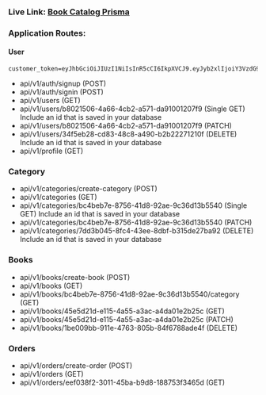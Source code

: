 ### Live Link: [Book Catalog Prisma](https://book-catalog-prisma.vercel.app)

### Application Routes:

#### User

```
customer_token=eyJhbGciOiJIUzI1NiIsInR5cCI6IkpXVCJ9.eyJyb2xlIjoiY3VzdG9tZXIiLCJ1c2VySWQiOiJiODAyMTUwNi00YTY2LTRjYjItYTU3MS1kYTkxMDAxMjA3ZjkifQ.HijylmDoZzu54WTTwzcMIj7YJ6qkDxEy4tSHrjAIBus
```

- api/v1/auth/signup (POST)
- api/v1/auth/signin (POST)
- api/v1/users (GET)
- api/v1/users/b8021506-4a66-4cb2-a571-da91001207f9 (Single GET) Include an id that is saved in your database
- api/v1/users/b8021506-4a66-4cb2-a571-da91001207f9 (PATCH)
- api/v1/users/34f5eb28-cd83-48c8-a490-b2b22271210f (DELETE) Include an id that is saved in your database
- api/v1/profile (GET)

### Category

- api/v1/categories/create-category (POST)
- api/v1/categories (GET)
- api/v1/categories/bc4beb7e-8756-41d8-92ae-9c36d13b5540 (Single GET) Include an id that is saved in your database
- api/v1/categories/bc4beb7e-8756-41d8-92ae-9c36d13b5540 (PATCH)
- api/v1/categories/7dd3b045-8fc4-43ee-8dbf-b315de27ba92 (DELETE) Include an id that is saved in your database

### Books

- api/v1/books/create-book (POST)
- api/v1/books (GET)
- api/v1/books/bc4beb7e-8756-41d8-92ae-9c36d13b5540/category (GET)
- api/v1/books/45e5d21d-e115-4a55-a3ac-a4da01e2b25c (GET)
- api/v1/books/45e5d21d-e115-4a55-a3ac-a4da01e2b25c (PATCH)
- api/v1/books/1be009bb-911e-4763-805b-84f6788ade4f (DELETE)

### Orders

- api/v1/orders/create-order (POST)
- api/v1/orders (GET)
- api/v1/orders/eef038f2-3011-45ba-b9d8-188753f3465d (GET)

